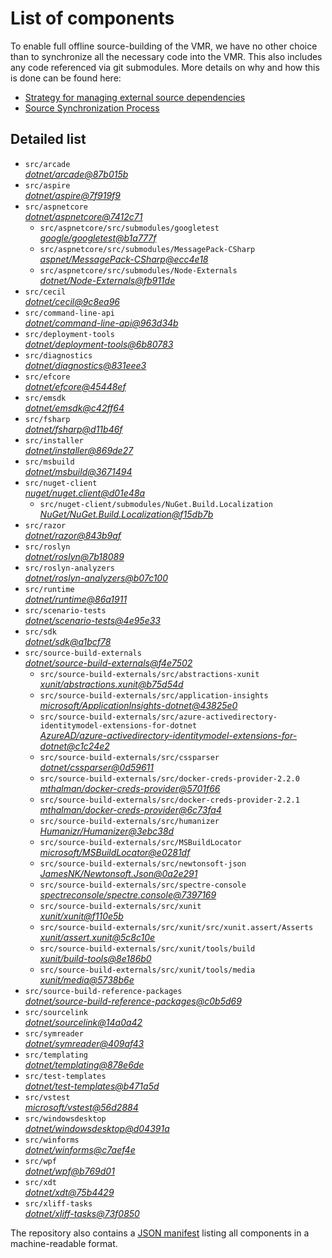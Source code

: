 ﻿# List of components

To enable full offline source-building of the VMR, we have no other choice than to synchronize all the necessary code into the VMR. This also includes any code referenced via git submodules. More details on why and how this is done can be found here:
- [Strategy for managing external source dependencies](src/arcade/Documentation/UnifiedBuild/VMR-Strategy-For-External-Source.md)
- [Source Synchronization Process](src/arcade/Documentation/UnifiedBuild/VMR-Design-And-Operation.md#source-synchronization-process)

## Detailed list

<!-- component list beginning -->
- `src/arcade`  
*[dotnet/arcade@87b015b](https://github.com/dotnet/arcade/tree/87b015b938e5400d6e57afd7650348c17a764b73)*
- `src/aspire`  
*[dotnet/aspire@7f919f9](https://github.com/dotnet/aspire/tree/7f919f99dee96dd326cedeb1c6240f6352754385)*
- `src/aspnetcore`  
*[dotnet/aspnetcore@7412c71](https://github.com/dotnet/aspnetcore/tree/7412c71cf881392233b5652310ab2b9e7fdf71eb)*
    - `src/aspnetcore/src/submodules/googletest`  
    *[google/googletest@b1a777f](https://github.com/google/googletest/tree/b1a777f31913f8a047f43b2a5f823e736e7f5082)*
    - `src/aspnetcore/src/submodules/MessagePack-CSharp`  
    *[aspnet/MessagePack-CSharp@ecc4e18](https://github.com/aspnet/MessagePack-CSharp/tree/ecc4e18ad7a0c7db51cd7e3d2997a291ed01444d)*
    - `src/aspnetcore/src/submodules/Node-Externals`  
    *[dotnet/Node-Externals@fb911de](https://github.com/dotnet/Node-Externals/tree/fb911deddbaf7367146718374a403d393571f18a)*
- `src/cecil`  
*[dotnet/cecil@9c8ea96](https://github.com/dotnet/cecil/tree/9c8ea966df62f764523b51772763e74e71040a92)*
- `src/command-line-api`  
*[dotnet/command-line-api@963d34b](https://github.com/dotnet/command-line-api/tree/963d34b1fb712c673bfb198133d7e988182c9ef4)*
- `src/deployment-tools`  
*[dotnet/deployment-tools@6b80783](https://github.com/dotnet/deployment-tools/tree/6b80783f6743ee9f18940eb6acb7135e5c111d4b)*
- `src/diagnostics`  
*[dotnet/diagnostics@831eee3](https://github.com/dotnet/diagnostics/tree/831eee3a9e69dd886fa190a9914a7f66260c653a)*
- `src/efcore`  
*[dotnet/efcore@45448ef](https://github.com/dotnet/efcore/tree/45448efb1da8914489739bc4116f7a8f6c9374a2)*
- `src/emsdk`  
*[dotnet/emsdk@c42ff64](https://github.com/dotnet/emsdk/tree/c42ff642a91a8aa4345de1728c3fa585ec13e1e6)*
- `src/fsharp`  
*[dotnet/fsharp@d11b46f](https://github.com/dotnet/fsharp/tree/d11b46f7cdaa90ab5663bf16f7f54349204545a9)*
- `src/installer`  
*[dotnet/installer@869de27](https://github.com/dotnet/installer/tree/869de275e9c65fc207d9557e6d840c4cb27efc88)*
- `src/msbuild`  
*[dotnet/msbuild@3671494](https://github.com/dotnet/msbuild/tree/367149434a51b18724b7a92b419644fabf06604f)*
- `src/nuget-client`  
*[nuget/nuget.client@d01e48a](https://github.com/nuget/nuget.client/tree/d01e48ace560689897c1c642591659126736feb8)*
    - `src/nuget-client/submodules/NuGet.Build.Localization`  
    *[NuGet/NuGet.Build.Localization@f15db7b](https://github.com/NuGet/NuGet.Build.Localization/tree/f15db7b7c6f5affbea268632ef8333d2687c8031)*
- `src/razor`  
*[dotnet/razor@843b9af](https://github.com/dotnet/razor/tree/843b9af51d1f4913193883b66a1b20f5562ddaa5)*
- `src/roslyn`  
*[dotnet/roslyn@7b18089](https://github.com/dotnet/roslyn/tree/7b18089cb8f4c5a16de67205236522ba86b0a1c0)*
- `src/roslyn-analyzers`  
*[dotnet/roslyn-analyzers@b07c100](https://github.com/dotnet/roslyn-analyzers/tree/b07c100bfc66013a8444172d00cfa04c9ceb5a97)*
- `src/runtime`  
*[dotnet/runtime@86a1911](https://github.com/dotnet/runtime/tree/86a1911d7cbff65fc82b373e7fece572c9f0fd52)*
- `src/scenario-tests`  
*[dotnet/scenario-tests@4e95e33](https://github.com/dotnet/scenario-tests/tree/4e95e339e9ea1dfb6203122f3fd6b42296e95f39)*
- `src/sdk`  
*[dotnet/sdk@a1bcf78](https://github.com/dotnet/sdk/tree/a1bcf78cd09343b30bda62dfbcf495edc02bfcaf)*
- `src/source-build-externals`  
*[dotnet/source-build-externals@f4e7502](https://github.com/dotnet/source-build-externals/tree/f4e750201aaf6bad67391a52e8138bbd7abe3019)*
    - `src/source-build-externals/src/abstractions-xunit`  
    *[xunit/abstractions.xunit@b75d54d](https://github.com/xunit/abstractions.xunit/tree/b75d54d73b141709f805c2001b16f3dd4d71539d)*
    - `src/source-build-externals/src/application-insights`  
    *[microsoft/ApplicationInsights-dotnet@43825e0](https://github.com/microsoft/ApplicationInsights-dotnet/tree/43825e06a22cdfb702fc199a7ba99a7d541d48c6)*
    - `src/source-build-externals/src/azure-activedirectory-identitymodel-extensions-for-dotnet`  
    *[AzureAD/azure-activedirectory-identitymodel-extensions-for-dotnet@c1c24e2](https://github.com/AzureAD/azure-activedirectory-identitymodel-extensions-for-dotnet/tree/c1c24e29d5eeac2a2cd53fe0b5656924bdb69e3d)*
    - `src/source-build-externals/src/cssparser`  
    *[dotnet/cssparser@0d59611](https://github.com/dotnet/cssparser/tree/0d59611784841735a7778a67aa6e9d8d000c861f)*
    - `src/source-build-externals/src/docker-creds-provider-2.2.0`  
    *[mthalman/docker-creds-provider@5701f66](https://github.com/mthalman/docker-creds-provider/tree/5701f6667c1fbd805684857baaa860383bbdfed7)*
    - `src/source-build-externals/src/docker-creds-provider-2.2.1`  
    *[mthalman/docker-creds-provider@6c73fa4](https://github.com/mthalman/docker-creds-provider/tree/6c73fa4784795ae07f49305a057abf5c473d2adb)*
    - `src/source-build-externals/src/humanizer`  
    *[Humanizr/Humanizer@3ebc38d](https://github.com/Humanizr/Humanizer/tree/3ebc38de585fc641a04b0e78ed69468453b0f8a1)*
    - `src/source-build-externals/src/MSBuildLocator`  
    *[microsoft/MSBuildLocator@e0281df](https://github.com/microsoft/MSBuildLocator/tree/e0281df33274ac3c3e22acc9b07dcb4b31d57dc0)*
    - `src/source-build-externals/src/newtonsoft-json`  
    *[JamesNK/Newtonsoft.Json@0a2e291](https://github.com/JamesNK/Newtonsoft.Json/tree/0a2e291c0d9c0c7675d445703e51750363a549ef)*
    - `src/source-build-externals/src/spectre-console`  
    *[spectreconsole/spectre.console@7397169](https://github.com/spectreconsole/spectre.console/tree/7397169a2757dc3657598bdea4ac222c0f283425)*
    - `src/source-build-externals/src/xunit`  
    *[xunit/xunit@f110e5b](https://github.com/xunit/xunit/tree/f110e5bee5dfd4c08339587c9c3df9292fcb597c)*
    - `src/source-build-externals/src/xunit/src/xunit.assert/Asserts`  
    *[xunit/assert.xunit@5c8c10e](https://github.com/xunit/assert.xunit/tree/5c8c10e085eb42f39f2fe0b40c94bf56649eb0a4)*
    - `src/source-build-externals/src/xunit/tools/build`  
    *[xunit/build-tools@8e186b0](https://github.com/xunit/build-tools/tree/8e186b0f8e398796e75453f3f18952b06d29fdfd)*
    - `src/source-build-externals/src/xunit/tools/media`  
    *[xunit/media@5738b6e](https://github.com/xunit/media/tree/5738b6e86f08e0389c4392b939c20e3eca2d9822)*
- `src/source-build-reference-packages`  
*[dotnet/source-build-reference-packages@c0b5d69](https://github.com/dotnet/source-build-reference-packages/tree/c0b5d69a1a1513528c77fffff708c7502d57c35c)*
- `src/sourcelink`  
*[dotnet/sourcelink@14a0a42](https://github.com/dotnet/sourcelink/tree/14a0a42ffb29b53fb9939f14da5a4be8c6c07e0b)*
- `src/symreader`  
*[dotnet/symreader@409af43](https://github.com/dotnet/symreader/tree/409af431ee684f9e07d34bbd4e51b9933345c1e1)*
- `src/templating`  
*[dotnet/templating@878e6de](https://github.com/dotnet/templating/tree/878e6de43abbb6e988ce2134bce1100c8c911674)*
- `src/test-templates`  
*[dotnet/test-templates@b471a5d](https://github.com/dotnet/test-templates/tree/b471a5d85c03cbd41eb83fdfb6157362c2c04d9a)*
- `src/vstest`  
*[microsoft/vstest@56d2884](https://github.com/microsoft/vstest/tree/56d28849af08dc3143d019694aa92f186b89d2ac)*
- `src/windowsdesktop`  
*[dotnet/windowsdesktop@d04391a](https://github.com/dotnet/windowsdesktop/tree/d04391a8d9c6140c58dbd34009f231c258d65eb8)*
- `src/winforms`  
*[dotnet/winforms@c7aef4e](https://github.com/dotnet/winforms/tree/c7aef4e2932a2ee77d3f923dd18ab9fb65566348)*
- `src/wpf`  
*[dotnet/wpf@b769d01](https://github.com/dotnet/wpf/tree/b769d01cd9e41e755513d0c2cee577e838d5ab80)*
- `src/xdt`  
*[dotnet/xdt@75b4429](https://github.com/dotnet/xdt/tree/75b4429c85a3bfe0af11c83048259d0ad6ca6611)*
- `src/xliff-tasks`  
*[dotnet/xliff-tasks@73f0850](https://github.com/dotnet/xliff-tasks/tree/73f0850939d96131c28cf6ea6ee5aacb4da0083a)*
<!-- component list end -->

The repository also contains a [JSON manifest](https://github.com/dotnet/dotnet/blob/main/src/source-manifest.json) listing all components in a machine-readable format.
